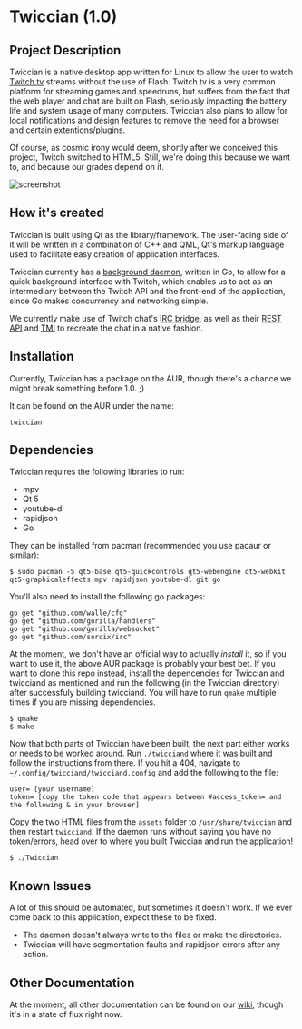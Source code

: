 # Twiccian (1.0)

## Project Description
Twiccian is a native desktop app written for Linux to allow the user to watch [Twitch.tv](http://twitch.tv) streams without the use of Flash. Twitch.tv is a very common platform for streaming games and speedruns, but suffers from the fact that the web player and chat are built on Flash, seriously impacting the battery life and system usage of many computers. Twiccian also plans to allow for local notifications and design features to remove the need for a browser and certain extentions/plugins.

Of course, as cosmic irony would deem, shortly after we conceived this project, Twitch switched to HTML5. Still, we're doing this because we want to, and because our grades depend on it.

![screenshot](http://i.imgur.com/QYOGRsn.png?1)

## How it's created
Twiccian is built using Qt as the library/framework. The user-facing side
of it will be written in a combination of C++ and QML, Qt's markup
language used to facilitate easy creation of application interfaces.

Twiccian currently has a [background daemon](https://github.com/octotep/twicciand), written in Go, to allow for a quick background interface with Twitch, which enables us to act as an intermediary between the Twitch API and the front-end of the application, since Go makes concurrency and networking simple.

We currently make use of Twitch chat's [IRC bridge](http://help.twitch.tv/customer/portal/articles/1302780-twitch-irc),
as well as their [REST API](https://github.com/justintv/twitch-api) and [TMI](https://tmi.twitch.tv/group/user/usernamehere/chatters) to recreate the chat in a native fashion.


## Installation
Currently, Twiccian has a package on the AUR, though there's a chance we might break something before 1.0. ;)

It can be found on the AUR under the name:
```
twiccian
```

## Dependencies
Twiccian requires the following libraries to run:
- mpv
- Qt 5
- youtube-dl
- rapidjson
- Go

They can be installed from pacman (recommended you use pacaur or similar):
``` 
$ sudo pacman -S qt5-base qt5-quickcontrols qt5-webengine qt5-webkit qt5-graphicaleffects mpv rapidjson youtube-dl git go
```

You'll also need to install the following go packages:
```
go get "github.com/walle/cfg"
go get "github.com/gorilla/handlers"
go get "github.com/gorilla/websocket"
go get "github.com/sorcix/irc"
```

At the moment, we don't have an official way to actually _install_ it, so if you want to use it, the above AUR package is probably your best bet. If you want to clone this repo instead, install the depencencies for Twiccian and twicciand as mentioned and run the following (in the Twiccian directory) after successfuly building twicciand. You will have to run `qmake` multiple times if you are missing dependencies.
```
$ qmake
$ make
```

Now that both parts of Twiccian have been built, the next part either works or needs to be worked around. Run `./twicciand` where it was built and follow the instructions from there. If you hit a 404, navigate to `~/.config/twicciand/twicciand.config` and add the following to the file:
```
user= [your username]
token= [copy the token code that appears between #access_token= and the following & in your browser]
```

Copy the two HTML files from the `assets` folder to `/usr/share/twiccian` and then restart `twicciand`. If the daemon runs without saying you have no token/errors, head over to where you built Twiccian and run the application!
```
$ ./Twiccian
```

## Known Issues
A lot of this should be automated, but sometimes it doesn't work. If we ever come back to this application, expect these to be fixed.

* The daemon doesn't always write to the files or make the directories.
* Twiccian will have segmentation faults and rapidjson errors after any action.

## Other Documentation
At the moment, all other documentation can be found on our [wiki](https://github.com/octotep/twiccian/wiki), though it's in a state of flux right now.

